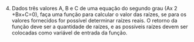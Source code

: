04. Dados três valores A, B e C de uma equação do segundo grau (Ax 2 +Bx+C=0), faça uma função para calcular o valor das raízes, se para os valores fornecidos for possível determinar raízes reais. O retorno da função deve ser a quantidade de raízes, e as possíveis raízes devem ser colocadas como variável de entrada da função.
